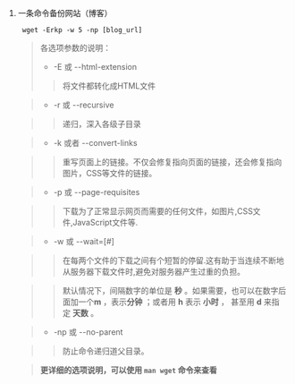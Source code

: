 1. 一条命令备份网站（博客）
        
        wget -Erkp -w 5 -np [blog_url]
    
   	> 各选项参数的说明：
    > 
    > + -E 或 --html-extension
    > 
	>  
	>  >  将文件都转化成HTML文件
       
    > + -r 或 --recursive
    
    >  > 递归，深入各级子目录
        
    > +  -k 或者 --convert-links
      
    >  > 重写页面上的链接。不仅会修复指向页面的链接，还会修复指向图片，CSS等文件的链接。
      
    > + -p 或 --page-requisites
      
    >  >  下载为了正常显示网页而需要的任何文件，如图片,CSS文件,JavaScript文件等.
        
    > + -w 或 --wait=[#]
    
    >  >  在每两个文件的下载之间有个短暂的停留.这有助于当连续不断地从服务器下载文件时,避免对服务器产生过重的负担。
        
	> 
	>  > 默认情况下，间隔数字的单位是 **秒** 。如果需要，也可以在数字后面加一个**m** ，表示**分钟** ；或者用 **h** 表示 **小时** ， 甚至用 **d** 来指定 **天数** 。
        
    > + -np 或 --no-parent
    
    >   > 防止命令递归道父目录。
        
      
    > **更详细的选项说明，可以使用 `man wget` 命令来查看**